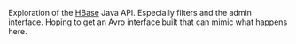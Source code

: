 Exploration of the [HBase](http://hbase.org) Java API. Especially filters and the admin interface. Hoping to get an Avro interface built that can mimic what happens here.
